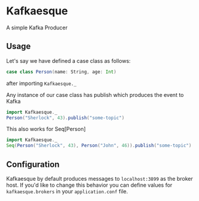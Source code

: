 # Kafkaesque

A simple Kafka Producer

## Usage

Let's say we have defined a case class as follows:
```Scala
case class Person(name: String, age: Int)
```

after importing ```Kafkaesque._```

Any instance of our case class has publish which produces the event to Kafka

```Scala
import Kafkaesque._
Person("Sherlock", 43).publish("some-topic")
```
This also works for Seq[Person]

```Scala
import Kafkaesque._
Seq(Person("Sherlock", 43), Person("John", 46)).publish("some-topic")
```


## Configuration
Kafkaesque by default produces messages to ```localhost:3899``` as the broker host. If you'd like to change this behavior you can define values for ```kafkaesque.brokers``` in your ```application.conf``` file.
